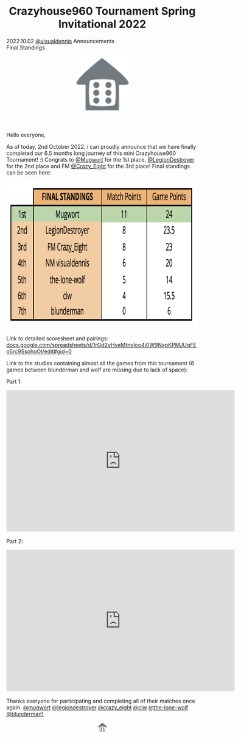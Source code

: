 <h1 align="center">Crazyhouse960 Tournament Spring Invitational 2022</h1>

<div class="meta-headline">
    <div class= "meta">
        <span class="text">2022.10.02</span>
        <span class="text"><a href="/@/visualdennis">@visualdennis</a></span>
        <span class="text">Announcements</span>
    </div>
    <div class= "headline">
    Final Standings
    </div>
</div>

<p align="center">
  <img src="https://github.com/gbtami/pychess-variants/blob/master/static/icons/Crazyhouse960.svg" width="150" height="150">
</p>
<br>

Hello everyone,

As of today, 2nd October 2022, i can proudly announce that we have finally completed our 6.5 months long journey of this mini Crazyhouse960 Tournament! :) Congrats to [@Mugwort](https://lichess.org/@/Mugwort) for the 1st place, [@LegionDestroyer](https://lichess.org/@/LegionDestroyer) for the 2nd place and FM [@Crazy_Eight](https://lichess.org/@/Crazy_Eight) for the 3rd place! Final standings can be seen here:
<p align="center">
  <img src="https://github.com/gbtami/pychess-variants/blob/master/static/images/zh960invitational2022.jpg" width="899" height="387">
</p>

Link to detailed scoresheet and pairings: [docs.google.com/spreadsheets/d/1rGd2vHveMtnvIoo4i0W9NxpKPMJUqFEo5rc9SsohoOI/edit#gid=0](https://docs.google.com/spreadsheets/d/1rGd2vHveMtnvIoo4i0W9NxpKPMJUqFEo5rc9SsohoOI/edit#gid=0)

Link to the studies containing almost all the games from this tournament (6 games between blunderman and wolf are missing due to lack of space):

Part 1:
<div class="embed"><iframe width=600 height=371 src="https://lichess.org/study/embed/pagj2rGd/3eWeBchc" frameborder=0></iframe></div>

Part 2:
<div class="embed"><iframe width=600 height=371 src="https://lichess.org/study/embed/mmn26zDO/F8ywuUjW" frameborder=0></iframe></div>

Thanks everyone for participating and completing all of their matches once again.
[@mugwort](https://lichess.org/@/Mugwort) [@legiondestroyer](https://lichess.org/@/LegionDestroyer) [@crazy_eight](https://lichess.org/@/crazy_eight) [@ciw](https://lichess.org/@/ciw) [@the-lone-wolf](https://lichess.org/@/the-lone-wolf) [@blunderman1](https://lichess.org/@/blunderman1)

<p align="center">
  <img src="https://github.com/gbtami/pychess-variants/blob/master/static/icons/Crazyhouse960.svg" width="25" height="25">
</p>
